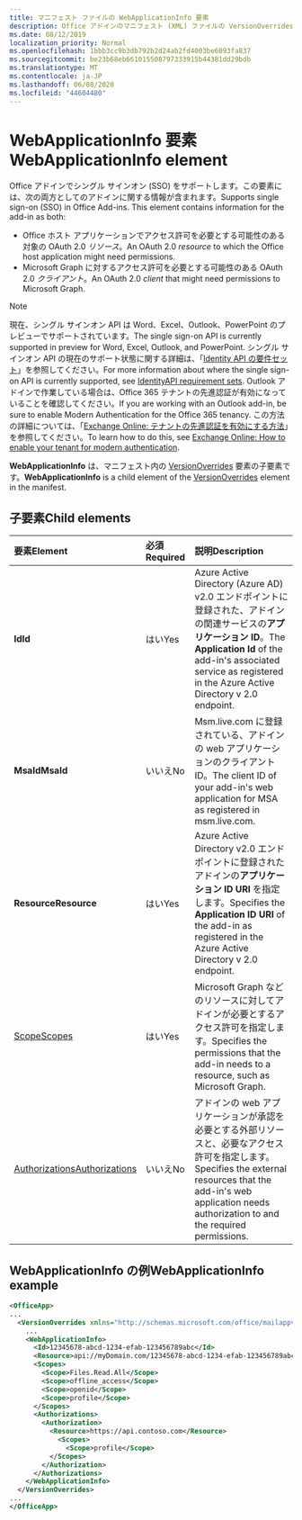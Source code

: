 ```yaml
---
title: マニフェスト ファイルの WebApplicationInfo 要素
description: Office アドインのマニフェスト (XML) ファイルの VersionOverrides 要素の参照ドキュメント。
ms.date: 08/12/2019
localization_priority: Normal
ms.openlocfilehash: 1bbb3cc9b3db792b2d24ab2fd4003be6093fa837
ms.sourcegitcommit: be23b68eb661015508797333915b44381dd29bdb
ms.translationtype: MT
ms.contentlocale: ja-JP
ms.lasthandoff: 06/08/2020
ms.locfileid: "44604480"
---
```

# <a name="webapplicationinfo-element"></a><span data-ttu-id="f36eb-103">WebApplicationInfo 要素</span><span class="sxs-lookup"><span data-stu-id="f36eb-103">WebApplicationInfo element</span></span>

<span data-ttu-id="f36eb-104">Office アドインでシングル サインオン (SSO) をサポートします。この要素には、次の両方としてのアドインに関する情報が含まれます。</span><span class="sxs-lookup"><span data-stu-id="f36eb-104">Supports single sign-on (SSO) in Office Add-ins. This element contains information for the add-in as both:</span></span>

- <span data-ttu-id="f36eb-105">Office ホスト アプリケーションでアクセス許可を必要とする可能性のある対象の OAuth 2.0 *リソース*。</span><span class="sxs-lookup"><span data-stu-id="f36eb-105">An OAuth 2.0 *resource* to which the Office host application might need permissions.</span></span>
- <span data-ttu-id="f36eb-106">Microsoft Graph に対するアクセス許可を必要とする可能性のある OAuth 2.0 *クライアント*。</span><span class="sxs-lookup"><span data-stu-id="f36eb-106">An OAuth 2.0 *client* that might need permissions to Microsoft Graph.</span></span>

> [!NOTE]
> <span data-ttu-id="f36eb-107">現在、シングル サインオン API は Word、Excel、Outlook、PowerPoint のプレビューでサポートされています。</span><span class="sxs-lookup"><span data-stu-id="f36eb-107">The single sign-on API is currently supported in preview for Word, Excel, Outlook, and PowerPoint.</span></span> <span data-ttu-id="f36eb-108">シングル サインオン API の現在のサポート状態に関する詳細は、「[Identity API の要件セット](../requirement-sets/identity-api-requirement-sets.md)」を参照してください。</span><span class="sxs-lookup"><span data-stu-id="f36eb-108">For more information about where the single sign-on API is currently supported, see [IdentityAPI requirement sets](../requirement-sets/identity-api-requirement-sets.md).</span></span> <span data-ttu-id="f36eb-109">Outlook アドインで作業している場合は、Office 365 テナントの先進認証が有効になっていることを確認してください。</span><span class="sxs-lookup"><span data-stu-id="f36eb-109">If you are working with an Outlook add-in, be sure to enable Modern Authentication for the Office 365 tenancy.</span></span> <span data-ttu-id="f36eb-110">この方法の詳細については、「[Exchange Online: テナントの先進認証を有効にする方法](https://social.technet.microsoft.com/wiki/contents/articles/32711.exchange-online-how-to-enable-your-tenant-for-modern-authentication.aspx)」を参照してください。</span><span class="sxs-lookup"><span data-stu-id="f36eb-110">To learn how to do this, see [Exchange Online: How to enable your tenant for modern authentication](https://social.technet.microsoft.com/wiki/contents/articles/32711.exchange-online-how-to-enable-your-tenant-for-modern-authentication.aspx).</span></span>

<span data-ttu-id="f36eb-111">**WebApplicationInfo** は、マニフェスト内の [VersionOverrides](versionoverrides.md) 要素の子要素です。</span><span class="sxs-lookup"><span data-stu-id="f36eb-111">**WebApplicationInfo** is a child element of the [VersionOverrides](versionoverrides.md) element in the manifest.</span></span>  

## <a name="child-elements"></a><span data-ttu-id="f36eb-112">子要素</span><span class="sxs-lookup"><span data-stu-id="f36eb-112">Child elements</span></span>

|  <span data-ttu-id="f36eb-113">要素</span><span class="sxs-lookup"><span data-stu-id="f36eb-113">Element</span></span> |  <span data-ttu-id="f36eb-114">必須</span><span class="sxs-lookup"><span data-stu-id="f36eb-114">Required</span></span>  |  <span data-ttu-id="f36eb-115">説明</span><span class="sxs-lookup"><span data-stu-id="f36eb-115">Description</span></span>  |
|:-----|:-----|:-----|
|  <span data-ttu-id="f36eb-116">**Id**</span><span class="sxs-lookup"><span data-stu-id="f36eb-116">**Id**</span></span>    |  <span data-ttu-id="f36eb-117">はい</span><span class="sxs-lookup"><span data-stu-id="f36eb-117">Yes</span></span>   |  <span data-ttu-id="f36eb-118">Azure Active Directory (Azure AD) v2.0 エンドポイントに登録された、アドインの関連サービスの**アプリケーション ID**。</span><span class="sxs-lookup"><span data-stu-id="f36eb-118">The **Application Id** of the add-in's associated service as registered in the Azure Active Directory v 2.0 endpoint.</span></span>|
|  <span data-ttu-id="f36eb-119">**MsaId**</span><span class="sxs-lookup"><span data-stu-id="f36eb-119">**MsaId**</span></span>    |  <span data-ttu-id="f36eb-120">いいえ</span><span class="sxs-lookup"><span data-stu-id="f36eb-120">No</span></span>   |  <span data-ttu-id="f36eb-121">Msm.live.com に登録されている、アドインの web アプリケーションのクライアント ID。</span><span class="sxs-lookup"><span data-stu-id="f36eb-121">The client ID of your add-in's web application for MSA as registered in msm.live.com.</span></span>|
|  <span data-ttu-id="f36eb-122">**Resource**</span><span class="sxs-lookup"><span data-stu-id="f36eb-122">**Resource**</span></span>  |  <span data-ttu-id="f36eb-123">はい</span><span class="sxs-lookup"><span data-stu-id="f36eb-123">Yes</span></span>   |  <span data-ttu-id="f36eb-124">Azure Active Directory v2.0 エンドポイントに登録されたアドインの**アプリケーション ID URI** を指定します。</span><span class="sxs-lookup"><span data-stu-id="f36eb-124">Specifies the **Application ID URI** of the add-in as registered in the Azure Active Directory v 2.0 endpoint.</span></span>|
|  [<span data-ttu-id="f36eb-125">Scope</span><span class="sxs-lookup"><span data-stu-id="f36eb-125">Scopes</span></span>](scopes.md)                |  <span data-ttu-id="f36eb-126">はい</span><span class="sxs-lookup"><span data-stu-id="f36eb-126">Yes</span></span>  |  <span data-ttu-id="f36eb-127">Microsoft Graph などのリソースに対してアドインが必要とするアクセス許可を指定します。</span><span class="sxs-lookup"><span data-stu-id="f36eb-127">Specifies the permissions that the add-in needs to a resource, such as Microsoft Graph.</span></span>  |
|  [<span data-ttu-id="f36eb-128">Authorizations</span><span class="sxs-lookup"><span data-stu-id="f36eb-128">Authorizations</span></span>](authorizations.md)  |  <span data-ttu-id="f36eb-129">いいえ</span><span class="sxs-lookup"><span data-stu-id="f36eb-129">No</span></span>   | <span data-ttu-id="f36eb-130">アドインの web アプリケーションが承認を必要とする外部リソースと、必要なアクセス許可を指定します。</span><span class="sxs-lookup"><span data-stu-id="f36eb-130">Specifies the external resources that the add-in's web application needs authorization to and the required permissions.</span></span>|

## <a name="webapplicationinfo-example"></a><span data-ttu-id="f36eb-131">WebApplicationInfo の例</span><span class="sxs-lookup"><span data-stu-id="f36eb-131">WebApplicationInfo example</span></span>

```xml
<OfficeApp>
...
  <VersionOverrides xmlns="http://schemas.microsoft.com/office/mailappversionoverrides" xsi:type="VersionOverridesV1_0">
    ...
    <WebApplicationInfo>
      <Id>12345678-abcd-1234-efab-123456789abc</Id>
      <Resource>api://myDomain.com/12345678-abcd-1234-efab-123456789abc</Resource>
      <Scopes>
        <Scope>Files.Read.All</Scope>
        <Scope>offline_access</Scope>
        <Scope>openid</Scope>
        <Scope>profile</Scope>
      </Scopes>
      <Authorizations>
        <Authorization>
          <Resource>https://api.contoso.com</Resource>
            <Scopes>
              <Scope>profile</Scope>
          </Scopes>
        </Authorization>
      </Authorizations>
    </WebApplicationInfo>
  </VersionOverrides>
...
</OfficeApp>
```
